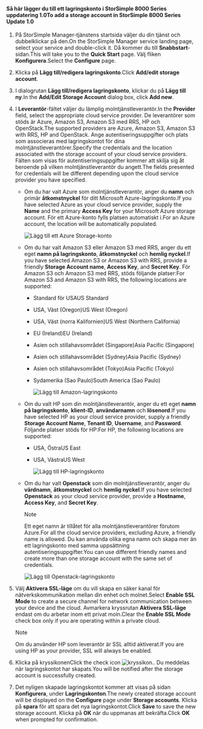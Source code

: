 <!--author=alkohli last changed: 9/17/15-->

#### <a name="to-add-a-storage-account-in-storsimple-8000-series-update-10"></a><span data-ttu-id="e0ffd-101">Så här lägger du till ett lagringskonto i StorSimple 8000 Series uppdatering 1.0</span><span class="sxs-lookup"><span data-stu-id="e0ffd-101">To add a storage account in StorSimple 8000 Series Update 1.0</span></span>
1. <span data-ttu-id="e0ffd-102">På StorSimple Manager-tjänstens startsida väljer du din tjänst och dubbelklickar på den.</span><span class="sxs-lookup"><span data-stu-id="e0ffd-102">On the StorSimple Manager service landing page, select your service and double-click it.</span></span> <span data-ttu-id="e0ffd-103">Då kommer du till **Snabbstart**-sidan.</span><span class="sxs-lookup"><span data-stu-id="e0ffd-103">This will take you to the **Quick Start** page.</span></span> <span data-ttu-id="e0ffd-104">Välj fliken **Konfigurera**.</span><span class="sxs-lookup"><span data-stu-id="e0ffd-104">Select the **Configure** page.</span></span>
2. <span data-ttu-id="e0ffd-105">Klicka på **Lägg till/redigera lagringskonto**.</span><span class="sxs-lookup"><span data-stu-id="e0ffd-105">Click **Add/edit storage account**.</span></span>
3. <span data-ttu-id="e0ffd-106">I dialogrutan **Lägg till/redigera lagringskonto**, klickar du på **Lägg till ny**.</span><span class="sxs-lookup"><span data-stu-id="e0ffd-106">In the **Add/Edit Storage Account** dialog box, click **Add new**.</span></span>
4. <span data-ttu-id="e0ffd-107">I **Leverantör**-fältet väljer du lämplig molntjänstleverantör.</span><span class="sxs-lookup"><span data-stu-id="e0ffd-107">In the **Provider** field, select the appropriate cloud service provider.</span></span> <span data-ttu-id="e0ffd-108">De leverantörer som stöds är Azure, Amazon S3, Amazon S3 med RRS, HP och OpenStack.</span><span class="sxs-lookup"><span data-stu-id="e0ffd-108">The supported providers are Azure, Amazon S3, Amazon S3 with RRS, HP and OpenStack.</span></span> <span data-ttu-id="e0ffd-109">Ange autentiseringsuppgifter och plats som associeras med lagringskontot för dina molntjänstleverantörer.</span><span class="sxs-lookup"><span data-stu-id="e0ffd-109">Specify the credentials and the location associated with the storage account of your cloud service providers.</span></span> <span data-ttu-id="e0ffd-110">Fälten som visas för autentiseringsuppgifter kommer att skilja sig åt beroende på vilken molntjänstleverantör du angett.</span><span class="sxs-lookup"><span data-stu-id="e0ffd-110">The fields presented for credentials will be different depending upon the cloud service provider you have specified.</span></span> 
   
   * <span data-ttu-id="e0ffd-111">Om du har valt Azure som molntjänstleverantör, anger du **namn** och primär **åtkomstnyckel** för ditt Microsoft Azure-lagringskonto.</span><span class="sxs-lookup"><span data-stu-id="e0ffd-111">If you have selected Azure as your cloud service provider, supply the **Name** and the primary **Access Key** for your Microsoft Azure storage account.</span></span> <span data-ttu-id="e0ffd-112">För ett Azure-konto fylls platsen automatiskt i.</span><span class="sxs-lookup"><span data-stu-id="e0ffd-112">For an Azure account, the location will be automatically populated.</span></span>
     
        ![Lägg till ett Azure Storage-konto](./media/storsimple-configure-new-storage-account-u1/AddAzureStorageaccount-include.png)
   * <span data-ttu-id="e0ffd-114">Om du har valt Amazon S3 eller Amazon S3 med RRS, anger du ett eget **namn på lagringskonto**, **åtkomstnyckel** och **hemlig nyckel**.</span><span class="sxs-lookup"><span data-stu-id="e0ffd-114">If you have selected Amazon S3 or Amazon S3 with RRS, provide a friendly **Storage Account name**, **Access Key**, and **Secret Key**.</span></span> <span data-ttu-id="e0ffd-115">För Amazon S3 och Amazon S3 med RRS, stöds följande platser:</span><span class="sxs-lookup"><span data-stu-id="e0ffd-115">For Amazon S3 and Amazon S3 with RRS, the following locations are supported:</span></span>
     
     * <span data-ttu-id="e0ffd-116">Standard för USA</span><span class="sxs-lookup"><span data-stu-id="e0ffd-116">US Standard</span></span>
     * <span data-ttu-id="e0ffd-117">USA, Väst (Oregon)</span><span class="sxs-lookup"><span data-stu-id="e0ffd-117">US West (Oregon)</span></span>
     * <span data-ttu-id="e0ffd-118">USA, Väst (norra Kalifornien)</span><span class="sxs-lookup"><span data-stu-id="e0ffd-118">US West (Northern California)</span></span>
     * <span data-ttu-id="e0ffd-119">EU (Ireland)</span><span class="sxs-lookup"><span data-stu-id="e0ffd-119">EU (Ireland)</span></span>
     * <span data-ttu-id="e0ffd-120">Asien och stillahavsområdet (Singapore)</span><span class="sxs-lookup"><span data-stu-id="e0ffd-120">Asia Pacific (Singapore)</span></span>
     * <span data-ttu-id="e0ffd-121">Asien och stillahavsområdet (Sydney)</span><span class="sxs-lookup"><span data-stu-id="e0ffd-121">Asia Pacific (Sydney)</span></span>
     * <span data-ttu-id="e0ffd-122">Asien och stillahavsområdet (Tokyo)</span><span class="sxs-lookup"><span data-stu-id="e0ffd-122">Asia Pacific (Tokyo)</span></span>
     * <span data-ttu-id="e0ffd-123">Sydamerika (Sao Paulo)</span><span class="sxs-lookup"><span data-stu-id="e0ffd-123">South America (Sao Paulo)</span></span>
       
       ![Lägg till Amazon-lagringskonto](./media/storsimple-configure-new-storage-account-u1/AddAmazonStorageaccount-include.png)
   * <span data-ttu-id="e0ffd-125">Om du valt HP som din molntjänstleverantör, anger du ett eget **namn på lagringskonto**, **klient-ID**, **användarnamn** och **lösenord**.</span><span class="sxs-lookup"><span data-stu-id="e0ffd-125">If you have selected HP as your cloud service provider, supply a friendly **Storage Account Name**, **Tenant ID**, **Username**, and **Password**.</span></span> <span data-ttu-id="e0ffd-126">Följande platser stöds för HP:</span><span class="sxs-lookup"><span data-stu-id="e0ffd-126">For HP, the following locations are supported:</span></span>
     
     * <span data-ttu-id="e0ffd-127">USA, Östra</span><span class="sxs-lookup"><span data-stu-id="e0ffd-127">US East</span></span>
     * <span data-ttu-id="e0ffd-128">USA, Västra</span><span class="sxs-lookup"><span data-stu-id="e0ffd-128">US West</span></span>
       
       ![Lägg till HP-lagringskonto](./media/storsimple-configure-new-storage-account-u1/AddHPStorageaccount-include.png)
   * <span data-ttu-id="e0ffd-130">Om du har valt **Openstack** som din molntjänstleverantör, anger du **värdnamn**, **åtkomstnyckel** och **hemlig nyckel**.</span><span class="sxs-lookup"><span data-stu-id="e0ffd-130">If you have selected **Openstack** as your cloud service provider, provide a **Hostname**, **Access Key**, and **Secret Key**.</span></span>
     
     > [!NOTE]
     > <span data-ttu-id="e0ffd-131">Ett eget namn är tillåtet för alla molntjänstleverantörer förutom Azure.</span><span class="sxs-lookup"><span data-stu-id="e0ffd-131">For all the cloud service providers, excluding Azure, a friendly name is allowed.</span></span> <span data-ttu-id="e0ffd-132">Du kan använda olika egna namn och skapa mer än ett lagringskonto med samma uppsättning autentiseringsuppgifter.</span><span class="sxs-lookup"><span data-stu-id="e0ffd-132">You can use different friendly names and create more than one storage account with the same set of credentials.</span></span>
     > 
     > 
     
        ![Lägg till Openstack-lagringskonto](./media/storsimple-configure-new-storage-account-u1/AddOpenstackStorageaccount-include.png)
5. <span data-ttu-id="e0ffd-134">Välj **Aktivera SSL-läge** om du vill skapa en säker kanal för nätverkskommunikation mellan din enhet och molnet.</span><span class="sxs-lookup"><span data-stu-id="e0ffd-134">Select **Enable SSL Mode** to create a secure channel for network communication between your device and the cloud.</span></span> <span data-ttu-id="e0ffd-135">Avmarkera kryssrutan **Aktivera SSL-läge** endast om du arbetar inom ett privat moln.</span><span class="sxs-lookup"><span data-stu-id="e0ffd-135">Clear the **Enable SSL Mode** check box only if you are operating within a private cloud.</span></span>
   
   > [!NOTE]
   > <span data-ttu-id="e0ffd-136">Om du använder HP som leverantör är SSL alltid aktiverat.</span><span class="sxs-lookup"><span data-stu-id="e0ffd-136">If you are using HP as your provider, SSL will always be enabled.</span></span>
   > 
   > 
6. <span data-ttu-id="e0ffd-137">Klicka på kryssikonen</span><span class="sxs-lookup"><span data-stu-id="e0ffd-137">Click the check icon</span></span> ![kryssikon](./media/storsimple-configure-new-storage-account/HCS_CheckIcon-include.png)<span data-ttu-id="e0ffd-139">.</span><span class="sxs-lookup"><span data-stu-id="e0ffd-139">.</span></span> <span data-ttu-id="e0ffd-140">Du meddelas när lagringskontot har skapats.</span><span class="sxs-lookup"><span data-stu-id="e0ffd-140">You will be notified after the storage account is successfully created.</span></span>
7. <span data-ttu-id="e0ffd-141">Det nyligen skapade lagringskontot kommer att visas på sidan **Konfigurera**, under **Lagringskonton**.</span><span class="sxs-lookup"><span data-stu-id="e0ffd-141">The newly created storage account will be displayed on the **Configure** page under **Storage accounts**.</span></span> <span data-ttu-id="e0ffd-142">Klicka på **spara** för att spara det nya lagringskontot.</span><span class="sxs-lookup"><span data-stu-id="e0ffd-142">Click **Save** to save the new storage account.</span></span> <span data-ttu-id="e0ffd-143">Klicka på **OK** när du uppmanas att bekräfta.</span><span class="sxs-lookup"><span data-stu-id="e0ffd-143">Click **OK** when prompted for confirmation.</span></span>

